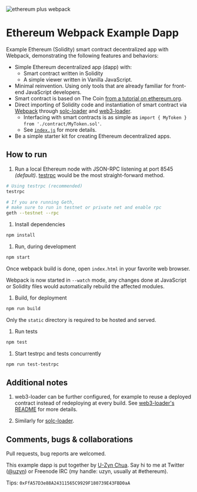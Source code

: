 ![ethereum plus webpack](ethereum-plus-webpack.png)

# Ethereum Webpack Example Dapp

Example Ethereum (Solidity) smart contract decentralized app with Webpack, demonstrating the following features and behaviors:

- Simple Ethereum decentralized app (dapp) with:
  - Smart contract written in Solidity
  - A simple viewer written in Vanilla JavaScript.
- Minimal reinvention. Using only tools that are already familiar for front-end JavaScript developers.
- Smart contract is based on The Coin [from a tutorial on ethereum.org](https://www.ethereum.org/token).
- Direct importing of Solidity code and instantiation of smart contract via [Webpack](https://webpack.github.io) through [solc-loader](https://github.com/uzyn/solc-loader) and [web3-loader](https://github.com/uzyn/web3-loader).
  - Interfacing with smart contracts is as simple as `import { MyToken } from './contract/MyToken.sol'`.
  - See [`index.js`](https://github.com/uzyn/ethereum-webpack-example-dapp/blob/master/index.js) for more details.
- Be a simple starter kit for creating Ethereum decentralized apps.


## How to run

1. Run a local Ethereum node with JSON-RPC listening at port 8545 _(default)_. [testrpc](https://github.com/ethereumjs/testrpc) would be the most straight-forward method.

  ```bash
  # Using testrpc (recommended)
  testrpc

  # If you are running Geth, 
  # make sure to run in testnet or private net and enable rpc
  geth --testnet --rpc
  ```

1. Install dependencies

  ```bash
  npm install
  ```

1. Run, during development

  ```bash
  npm start
  ```

  Once webpack build is done, open `index.html` in your favorite web browser.

  Webpack is now started in `--watch` mode, any changes done at JavaScript or Solidity files would automatically rebuild the affected modules.

1. Build, for deployment

  ```bash
  npm run build
  ```

  Only the `static` directory is required to be hosted and served.

1. Run tests

  ```bash
  npm test
  ```

1. Start testrpc and tests concurrently

  ```bash
  npm run test-testrpc
  ```

## Additional notes

1. web3-loader can be further configured, for example to reuse a deployed contract instead of redeploying at every build. See [web3-loader's README](https://github.com/uzyn/web3-loader) for more details.

1. Similarly for [solc-loader](https://github.com/uzyn/solc-loader).

## Comments, bugs & collaborations

Pull requests, bug reports are welcomed.

This example dapp is put together by [U-Zyn Chua](http://uzyn.com). Say hi to me at Twitter ([@uzyn](http://twitter.com/uzyn)) or Freenode IRC (my handle: uzyn, usually at #ethereum).

Tips: `0xFfA57D3e88A24311565C9929F180739E43FBD0aA`
